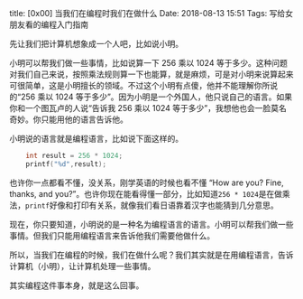 title: [0x00] 当我们在编程时我们在做什么
Date: 2018-08-13 15:51
Tags: 写给女朋友看的编程入门指南

先让我们把计算机想象成一个人吧，比如说小明。

小明可以帮我们做一些事情，比如说算一下 256 乘以 1024 等于多少。这种问题对我们自己来说，按照乘法规则算一下也能算，就是麻烦，可是对小明来说算起来可很简单，这是小明擅长的领域。不过这个小明有点傻，他并不能理解你所说的“256 乘以 1024 等于多少”。因为小明是一个外国人，他只说自己的语言。如果你和一个图瓦卢的人说“告诉我 256 乘以 1024 等于多少”，我想他也会一脸莫名奇妙。你只能用他的语言告诉他。

小明说的语言就是编程语言，比如说下面这样的。

```c
	int result = 256 * 1024;
	printf("%d",result);
```

也许你一点都看不懂，没关系，刚学英语的时候也看不懂 “How are you? Fine, thanks, and you?”。也许你现在能看得懂一部分，比如知道`256 * 1024`是在做乘法，`printf`好像和打印有关系，就像我们看日语靠着汉字也能猜到几分意思。

现在，你只要知道，小明说的是一种名为编程语言的语言。小明可以帮我们做一些事情。但我们只能用编程语言来告诉他我们需要他做什么。

所以，当我们在编程的时候，我们在做什么呢？我们其实就是在用编程语言，告诉计算机（小明），让计算机处理一些事情。

其实编程这件事本身，就是这么回事。

